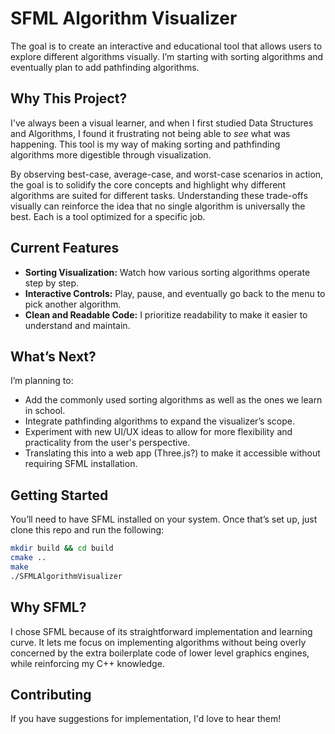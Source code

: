 # SFML Algorithm Visualizer

The goal is to create an interactive and educational tool that allows users to explore different algorithms visually. I’m starting with sorting algorithms and eventually plan to add pathfinding algorithms. 

## Why This Project?

I've always been a visual learner, and when I first studied Data Structures and Algorithms, I found it frustrating not being able to *see* what was happening. This tool is my way of making sorting and pathfinding algorithms more digestible through visualization.

By observing best-case, average-case, and worst-case scenarios in action, the goal is to solidify the core concepts and highlight why different algorithms are suited for different tasks. Understanding these trade-offs visually can reinforce the idea that no single algorithm is universally the best. Each is a tool optimized for a specific job.

## Current Features

- **Sorting Visualization:** Watch how various sorting algorithms operate step by step.
- **Interactive Controls:** Play, pause, and eventually go back to the menu to pick another algorithm.
- **Clean and Readable Code:** I prioritize readability to make it easier to understand and maintain.

## What’s Next?

I’m planning to:
- Add the commonly used sorting algorithms as well as the ones we learn in school.
- Integrate pathfinding algorithms to expand the visualizer’s scope.
- Experiment with new UI/UX ideas to allow for more flexibility and practicality from the user's perspective.
- Translating this into a web app (Three.js?) to make it accessible without requiring SFML installation.
  
## Getting Started

You’ll need to have SFML installed on your system. Once that’s set up, just clone this repo and run the following:

```bash
mkdir build && cd build
cmake ..
make
./SFMLAlgorithmVisualizer
```
## Why SFML?

I chose SFML because of its straightforward implementation and learning curve. It lets me focus on implementing algorithms without being overly concerned by the extra boilerplate code of lower level graphics engines, while reinforcing my C++ knowledge.

## Contributing

If you have suggestions for implementation, I'd love to hear them! 
